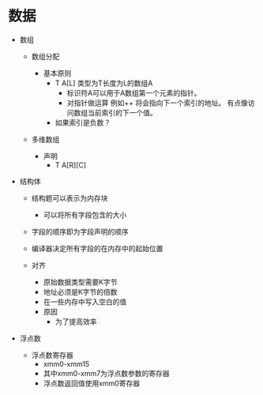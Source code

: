 # 数据

* 数组
    * 数组分配
        * 基本原则
            * T A[L] 类型为T长度为L的数组A  
                * 标识符A可以用于A数组第一个元素的指针。
                * 对指针做运算 例如++ 将会指向下一个索引的地址。 有点像访问数组当前索引的下一个值。
            * 如果索引是负数？
    
    * 多维数组
        * 声明
            * T A[R][C]

* 结构体
    *  结构题可以表示为内存块
        * 可以将所有字段包含的大小

    * 字段的顺序即为字段声明的顺序

    * 编译器决定所有字段的在内存中的起始位置
        
    * 对齐
        * 原始数据类型需要K字节
        * 地址必须是K字节的倍数
        * 在一些内存中写入空白的值
        * 原因
            * 为了提高效率

* 浮点数
    * 浮点数寄存器
        * xmm0-xmm15
        * 其中xmm0-xmm7为浮点数参数的寄存器
        * 浮点数返回值使用xmm0寄存器
    
